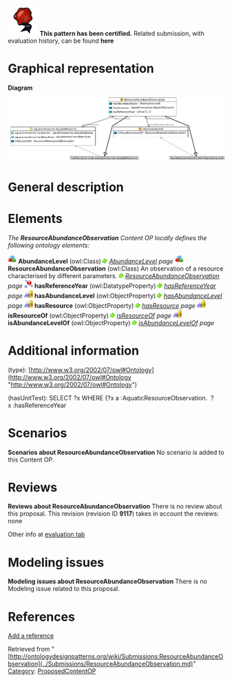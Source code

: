 [![](../images/thumb/b/b5/Certified.png/70px-Certified.png)](../Image/Certified.png.md "Certified.png") __This pattern has been certified.__
Related submission, with evaluation history, can be found __here__





#  Graphical representation


__Diagram__




[![Image:Resourceabundanceobservation.jpg](../images/7/7a/Resourceabundanceobservation.jpg)](../Image/Resourceabundanceobservation.jpg.md "Image:Resourceabundanceobservation.jpg")




#  General description


  




#  Elements


_The __ResourceAbundanceObservation__ Content OP locally defines the following ontology elements:_



[![Class](../images/thumb/2/27/Class.gif/20px-Class.gif)](../Image/Class.gif.md "Class") __AbundanceLevel__ (owl:Class) 
 [![](../images/thumb/8/87/ArrowRight.gif/11px-ArrowRight.gif)](../Image/ArrowRight.gif.md "ArrowRight.gif") _[AbundanceLevel](../Submissions/ResourceAbundanceObservation/AbundanceLevel.md "Submissions:ResourceAbundanceObservation/AbundanceLevel") page_
[![Class](../images/thumb/2/27/Class.gif/20px-Class.gif)](../Image/Class.gif.md "Class") __ResourceAbundanceObservation__ (owl:Class) An observation of a resource characterised by different parameters. 
 [![](../images/thumb/8/87/ArrowRight.gif/11px-ArrowRight.gif)](../Image/ArrowRight.gif.md "ArrowRight.gif") _[ResourceAbundanceObservation](../Submissions/ResourceAbundanceObservation/ResourceAbundanceObservation.md "Submissions:ResourceAbundanceObservation/ResourceAbundanceObservation") page_
[![DatatypeProperty](../images/thumb/a/a5/DatatypeProperty.gif/20px-DatatypeProperty.gif)](../Image/DatatypeProperty.gif.md "DatatypeProperty") __hasReferenceYear__ (owl:DatatypeProperty) 
 [![](../images/thumb/8/87/ArrowRight.gif/11px-ArrowRight.gif)](../Image/ArrowRight.gif.md "ArrowRight.gif") _[hasReferenceYear](../Submissions/ResourceAbundanceObservation/hasReferenceYear.md "Submissions:ResourceAbundanceObservation/hasReferenceYear") page_
[![ObjectProperty](../images/thumb/c/c3/ObjectProperty.gif/20px-ObjectProperty.gif)](../Image/ObjectProperty.gif.md "ObjectProperty") __hasAbundanceLevel__ (owl:ObjectProperty) 
 [![](../images/thumb/8/87/ArrowRight.gif/11px-ArrowRight.gif)](../Image/ArrowRight.gif.md "ArrowRight.gif") _[hasAbundanceLevel](../Submissions/ResourceAbundanceObservation/hasAbundanceLevel.md "Submissions:ResourceAbundanceObservation/hasAbundanceLevel") page_
[![ObjectProperty](../images/thumb/c/c3/ObjectProperty.gif/20px-ObjectProperty.gif)](../Image/ObjectProperty.gif.md "ObjectProperty") __hasResource__ (owl:ObjectProperty) 
 [![](../images/thumb/8/87/ArrowRight.gif/11px-ArrowRight.gif)](../Image/ArrowRight.gif.md "ArrowRight.gif") _[hasResource](../Submissions/ResourceAbundanceObservation/hasResource.md "Submissions:ResourceAbundanceObservation/hasResource") page_
[![ObjectProperty](../images/thumb/c/c3/ObjectProperty.gif/20px-ObjectProperty.gif)](../Image/ObjectProperty.gif.md "ObjectProperty") __isResourceOf__ (owl:ObjectProperty) 
 [![](../images/thumb/8/87/ArrowRight.gif/11px-ArrowRight.gif)](../Image/ArrowRight.gif.md "ArrowRight.gif") _[isResourceOf](../Submissions/ResourceAbundanceObservation/isResourceOf.md "Submissions:ResourceAbundanceObservation/isResourceOf") page_
[![ObjectProperty](../images/thumb/c/c3/ObjectProperty.gif/20px-ObjectProperty.gif)](../Image/ObjectProperty.gif.md "ObjectProperty") __isAbundanceLevelOf__ (owl:ObjectProperty) 
 [![](../images/thumb/8/87/ArrowRight.gif/11px-ArrowRight.gif)](../Image/ArrowRight.gif.md "ArrowRight.gif") _[isAbundanceLevelOf](../Submissions/ResourceAbundanceObservation/isAbundanceLevelOf.md "Submissions:ResourceAbundanceObservation/isAbundanceLevelOf") page_
#  Additional information


(type): [http://www.w3.org/2002/07/owl#Ontology](http://www.w3.org/2002/07/owl#Ontology "http://www.w3.org/2002/07/owl#Ontology")


(hasUnitTest): SELECT ?x WHERE {?x a :AquaticResourceObservation.  ?x :hasReferenceYear



#  Scenarios



__Scenarios about ResourceAbundanceObservation__
No scenario is added to this Content OP.




#  Reviews



__Reviews about ResourceAbundanceObservation__
There is no review about this proposal.
This revision (revision ID __9117__) takes in account the reviews: none


Other info at [evaluation tab](http://ontologydesignpatterns.org/wiki/index.php?title=Submissions:ResourceAbundanceObservation&action=evaluation "http://ontologydesignpatterns.org/wiki/index.php?title=Submissions:ResourceAbundanceObservation&action=evaluation")




  




#  Modeling issues



__Modeling issues about ResourceAbundanceObservation__
There is no Modeling issue related to this proposal.




  




#  References


[Add a reference](index.php@title=Odp%253AAdd_reference&subject=../Submissions/ResourceAbundanceObservation.md "http://ontologydesignpatterns.org/wiki/index.php?title=Odp:Add_reference&subject=Submissions%3AResourceAbundanceObservation")


  






Retrieved from "[http://ontologydesignpatterns.org/wiki/Submissions:ResourceAbundanceObservation](../Submissions/ResourceAbundanceObservation.md)"
 [Category](http://ontologydesignpatterns.org/wiki/Special:Categories "Special:Categories"): [ProposedContentOP](../Category/ProposedContentOP.md "Category:ProposedContentOP")